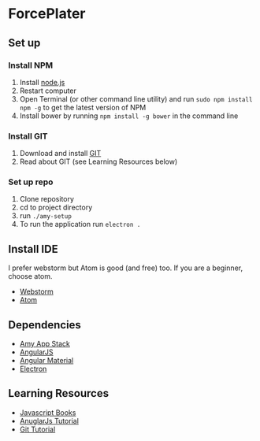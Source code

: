 # ForcePlater
## Set up
### Install NPM
1. Install [node.js](https://nodejs.org/en/)
2. Restart computer
3. Open Terminal (or other command line utility) and run `sudo npm install npm -g` to get the latest version of NPM
4. Install bower by running `npm install -g bower` in the command line

### Install GIT
1. Download and install [GIT](https://git-scm.com/book/en/v2/Getting-Started-Installing-Git)
2. Read about GIT (see Learning Resources below)

### Set up repo
1. Clone repository
2. cd to project directory
3. run `./amy-setup`
4. To run the application run `electron .`

## Install IDE
I prefer webstorm but Atom is good (and free) too.  If you are a beginner, choose atom.
- [Webstorm](https://www.jetbrains.com/webstorm/)
- [Atom](https://atom.io/)

## Dependencies
- [Amy App Stack](https://github.com/develephant/Amy)
- [AngularJS](https://angularjs.org/)
- [Angular Material](https://material.angularjs.org/latest/)
- [Electron](http://electron.atom.io/)


## Learning Resources
- [Javascript Books](https://github.com/getify/You-Dont-Know-JS)
- [AnuglarJs Tutorial](https://thinkster.io/a-better-way-to-learn-angularjs)
- [Git Tutorial](https://www.atlassian.com/git/tutorials/)
